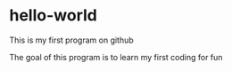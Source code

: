 # hello-world
This is my first program on github

The goal of this program is to learn my first coding for fun
